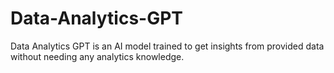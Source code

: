 # Data-Analytics-GPT
Data Analytics GPT is an AI model trained to get insights from provided data without needing any analytics knowledge.
